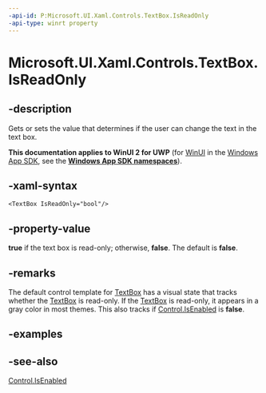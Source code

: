```yaml
---
-api-id: P:Microsoft.UI.Xaml.Controls.TextBox.IsReadOnly
-api-type: winrt property
---
```


<!-- Property syntax
public bool IsReadOnly { get;  set; }
-->

# Microsoft.UI.Xaml.Controls.TextBox.IsReadOnly

## -description
Gets or sets the value that determines if the user can change the text in the text box.

**This documentation applies to WinUI 2 for UWP** (for [WinUI](/windows/apps/winui/winui3/) in the [Windows App SDK](/windows/apps/windows-app-sdk/), see the **[Windows App SDK namespaces](/windows/windows-app-sdk/api/winrt/)**).

## -xaml-syntax
```xaml
<TextBox IsReadOnly="bool"/>
```


## -property-value
**true** if the text box is read-only; otherwise, **false**. The default is **false**.

## -remarks
The default control template for [TextBox](textbox.md) has a visual state that tracks whether the [TextBox](textbox.md) is read-only. If the [TextBox](textbox.md) is read-only, it appears in a gray color in most themes. This also tracks if [Control.IsEnabled](control_isenabled.md) is **false**.

## -examples

## -see-also
[Control.IsEnabled](control_isenabled.md)
